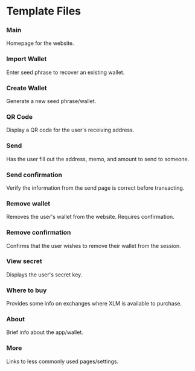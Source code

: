 <h1>Template Files</h1>

<h3>Main</h3>
Homepage for the website.

<h3>Import Wallet</h3>
Enter seed phrase to recover an existing wallet.

<h3>Create Wallet</h3>
Generate a new seed phrase/wallet.

<h3>QR Code</h3>
Display a QR code for the user's receiving address.

<h3>Send</h3>
Has the user fill out the address, memo, and amount to send to someone.

<h3>Send confirmation</h3>
Verify the information from the send page is correct before transacting.

<h3>Remove wallet</h3>
Removes the user's wallet from the website. Requires confirmation.

<h3>Remove confirmation</h3>
Confirms that the user wishes to remove their wallet from the session.

<h3>View secret</h3>
Displays the user's secret key.

<h3>Where to buy</h3>
Provides some info on exchanges where XLM is available to purchase.

<h3>About</h3>
Brief info about the app/wallet.

<h3>More</h3>
Links to less commonly used pages/settings.
